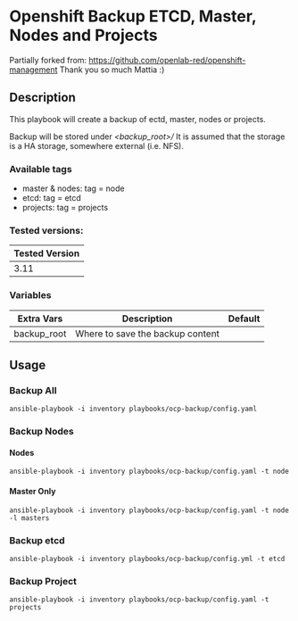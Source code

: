# Openshift Backup ETCD, Master, Nodes and Projects

Partially forked from: https://github.com/openlab-red/openshift-management
Thank you so much Mattia :)

## Description
This playbook will create a backup of ectd, master, nodes or projects. 

Backup will be stored under *<backup_root>/<hostname>*
It is assumed that the storage is a HA storage, somewhere external (i.e. NFS).

### Available tags
 * master & nodes: tag = node
 * etcd: tag = etcd
 * projects: tag = projects


### Tested versions:

| Tested    Version   |
|---------------------|
|       3.11          |

### Variables

|    Extra Vars          |  Description                                          |  Default  |
|------------------------|-------------------------------------------------------|-----------|
| backup_root            |   Where to save the backup content                    |           |



## Usage

### Backup All

```
ansible-playbook -i inventory playbooks/ocp-backup/config.yaml
```

### Backup Nodes

#### Nodes

```
ansible-playbook -i inventory playbooks/ocp-backup/config.yaml -t node
```

#### Master Only

```
ansible-playbook -i inventory playbooks/ocp-backup/config.yaml -t node -l masters
```

### Backup etcd

```
ansible-playbook -i inventory playbooks/ocp-backup/config.yml -t etcd
```

### Backup Project 

```
ansible-playbook -i inventory playbooks/ocp-backup/config.yaml -t projects
```

